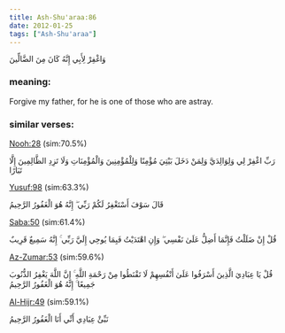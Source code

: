 ```yaml
---
title: Ash-Shu'araa:86
date: 2012-01-25
tags: ["Ash-Shu'araa"]
---
```

وَاغْفِرْ لِأَبِي إِنَّهُ كَانَ مِنَ الضَّالِّينَ
### meaning: 
Forgive my father, for he is one of those who are astray.
### similar verses: 

[Nooh:28](/71/28) (sim:70.5%)

رَبِّ اغْفِرْ لِي وَلِوَالِدَيَّ وَلِمَنْ دَخَلَ بَيْتِيَ مُؤْمِنًا وَلِلْمُؤْمِنِينَ وَالْمُؤْمِنَاتِ وَلَا تَزِدِ الظَّالِمِينَ إِلَّا تَبَارًا

[Yusuf:98](/12/98) (sim:63.3%)

قَالَ سَوْفَ أَسْتَغْفِرُ لَكُمْ رَبِّي ۖ إِنَّهُ هُوَ الْغَفُورُ الرَّحِيمُ

[Saba:50](/34/50) (sim:61.4%)

قُلْ إِنْ ضَلَلْتُ فَإِنَّمَا أَضِلُّ عَلَىٰ نَفْسِي ۖ وَإِنِ اهْتَدَيْتُ فَبِمَا يُوحِي إِلَيَّ رَبِّي ۚ إِنَّهُ سَمِيعٌ قَرِيبٌ

[Az-Zumar:53](/39/53) (sim:59.6%)

قُلْ يَا عِبَادِيَ الَّذِينَ أَسْرَفُوا عَلَىٰ أَنْفُسِهِمْ لَا تَقْنَطُوا مِنْ رَحْمَةِ اللَّهِ ۚ إِنَّ اللَّهَ يَغْفِرُ الذُّنُوبَ جَمِيعًا ۚ إِنَّهُ هُوَ الْغَفُورُ الرَّحِيمُ

[Al-Hijr:49](/15/49) (sim:59.1%)

نَبِّئْ عِبَادِي أَنِّي أَنَا الْغَفُورُ الرَّحِيمُ
